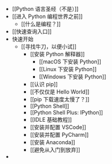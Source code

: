 - [[Python 语言圣经（不是）]]
- [[进入 Python 编程世界之前]]
	- [[什么是编程？]]
- [[快速查询入口]]
- 快速开始
	- [[寻找牛刀，以便小试]]
		- [[安装 Python 解释器]]
			- [[macOS 下安装 Python]]
			- [[Linux 下安装 Python]]
			- [[Windows 下安装 Python]]
		- [[认识 pip]]
		- [[不仅仅是 Hello World]]
		- [[pip 下载速度太慢了？]]
		- [[Python Shell]]
		- [[Python Shell Plus: IPython]]
		- [[IDLE 基础教程]]
		- [[安装并配置 VSCode]]
		- [[安装并配置 PyCharm]]
		- [[安装 Anaconda]]
		- [[避免从入门到放弃]]
-